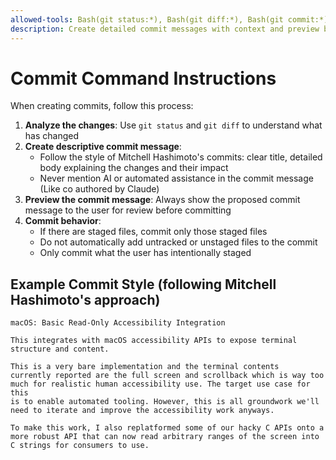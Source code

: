 ```yaml
---
allowed-tools: Bash(git status:*), Bash(git diff:*), Bash(git commit:*)
description: Create detailed commit messages with context and preview before committing
---
```


# Commit Command Instructions

When creating commits, follow this process:

1. **Analyze the changes**: Use `git status` and `git diff` to understand what has changed
2. **Create descriptive commit message**:
   - Follow the style of Mitchell Hashimoto's commits: clear title, detailed body explaining the changes and their impact
   - Never mention AI or automated assistance in the commit message (Like co authored by Claude)
3. **Preview the commit message**: Always show the proposed commit message to the user for review before committing
4. **Commit behavior**:
   - If there are staged files, commit only those staged files
   - Do not automatically add untracked or unstaged files to the commit
   - Only commit what the user has intentionally staged

## Example Commit Style (following Mitchell Hashimoto's approach)

```
macOS: Basic Read-Only Accessibility Integration

This integrates with macOS accessibility APIs to expose terminal
structure and content.

This is a very bare implementation and the terminal contents
currently reported are the full screen and scrollback which is way too
much for realistic human accessibility use. The target use case for this
is to enable automated tooling. However, this is all groundwork we'll
need to iterate and improve the accessibility work anyways.

To make this work, I also replatformed some of our hacky C APIs onto a
more robust API that can now read arbitrary ranges of the screen into
C strings for consumers to use.
```
